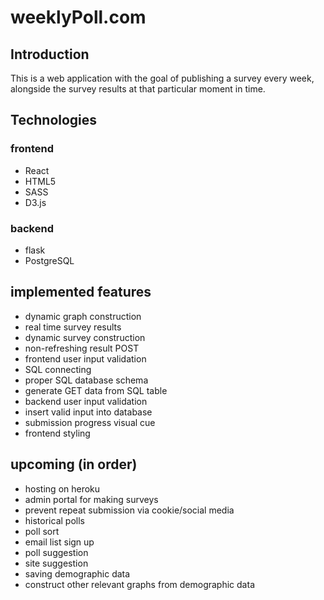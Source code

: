 # weeklyPoll.com

## Introduction
This is a web application with the goal of publishing a survey every week, alongside the survey results at that particular moment in time.

## Technologies
### frontend
- React
- HTML5
- SASS
- D3.js

### backend
- flask
- PostgreSQL

## implemented features
- dynamic graph construction
- real time survey results
- dynamic survey construction
- non-refreshing result POST
- frontend user input validation
- SQL connecting
- proper SQL database schema
- generate GET data from SQL table
- backend user input validation
- insert valid input into database
- submission progress visual cue
- frontend styling

## upcoming (in order)


- hosting on heroku
- admin portal for making surveys
- prevent repeat submission via cookie/social media
- historical polls
- poll sort
- email list sign up
- poll suggestion
- site suggestion
- saving demographic data 
- construct other relevant graphs from demographic data
